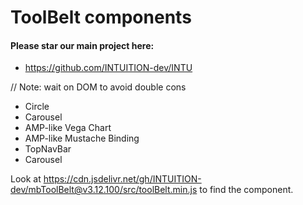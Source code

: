 
# ToolBelt components


#### Please star our main project here:
- https://github.com/INTUITION-dev/INTU


// Note: wait on DOM to avoid double cons

- Circle
- Carousel
- AMP-like Vega Chart 
- AMP-like Mustache Binding
- TopNavBar
- Carousel

Look at https://cdn.jsdelivr.net/gh/INTUITION-dev/mbToolBelt@v3.12.100/src/toolBelt.min.js to find the component.

